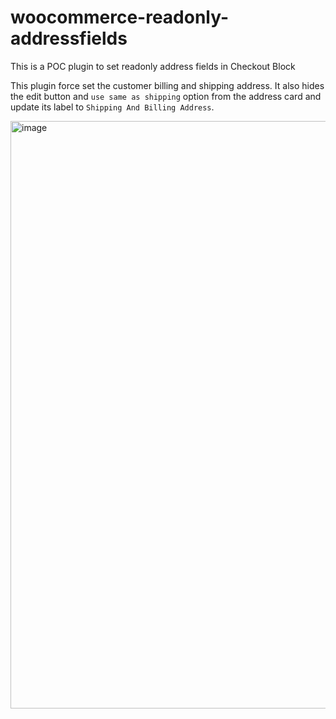 # woocommerce-readonly-addressfields
This is a POC plugin to set readonly address fields in Checkout Block

This plugin force set the customer billing and shipping address. It also hides the edit button and `use same as shipping` option from the address card and update its label to `Shipping And Billing Address`.

<img width="940" alt="image" src="https://github.com/tarunvijwani/woocommerce-readonly-addressfields/assets/11503784/10c79bd1-28e9-4369-93b7-00bcd87ac158">


